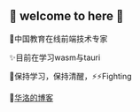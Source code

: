 ## 👋 welcome to here 👋

🤔中国教育在线前端技术专家

✨目前在学习wasm与tauri

💬保持学习，保持清醒，⚡⚡Fighting

💬[华洛的博客](https://www.900t.cn)
